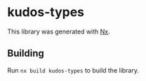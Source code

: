 # kudos-types

This library was generated with [Nx](https://nx.dev).

## Building

Run `nx build kudos-types` to build the library.
